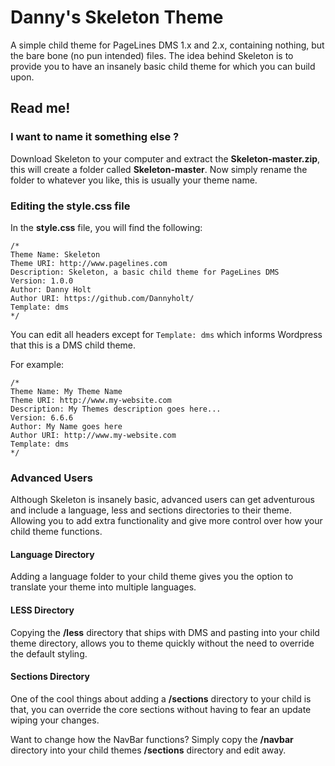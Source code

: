 # Danny's Skeleton Theme

A simple child theme for PageLines DMS 1.x and 2.x, containing nothing, but the bare bone (no pun intended) files. The idea behind Skeleton is to provide you to have an insanely basic child theme for which you can build upon.

## Read me!

### I want to name it something else ?

Download Skeleton to your computer and extract the **Skeleton-master.zip**, this will create a folder called **Skeleton-master**. Now simply rename the folder to whatever you like, this is usually your theme name.

### Editing the style.css file

In the **style.css** file, you will find the following:

```
/*
Theme Name: Skeleton
Theme URI: http://www.pagelines.com
Description: Skeleton, a basic child theme for PageLines DMS
Version: 1.0.0
Author: Danny Holt
Author URI: https://github.com/Dannyholt/
Template: dms
*/
```

You can edit all headers except for `Template: dms` which informs Wordpress that this is a DMS child theme.

For example:

```
/*
Theme Name: My Theme Name
Theme URI: http://www.my-website.com
Description: My Themes description goes here...
Version: 6.6.6
Author: My Name goes here
Author URI: http://www.my-website.com
Template: dms
*/
```

### Advanced Users

Although Skeleton is insanely basic, advanced users can get adventurous and include a language, less and sections directories to their theme. Allowing you to add extra functionality and give more control over how your child theme functions.

#### Language Directory

Adding a language folder to your child theme gives you the option to translate your theme into multiple languages.

#### LESS Directory

Copying the **/less** directory that ships with DMS and pasting into your child theme directory, allows you to theme quickly without the need to override the default styling.

#### Sections Directory

One of the cool things about adding a **/sections** directory to your child is that, you can override the core sections without having to fear an update wiping your changes.

Want to change how the NavBar functions? Simply copy the **/navbar** directory into your child themes **/sections** directory and edit away.


